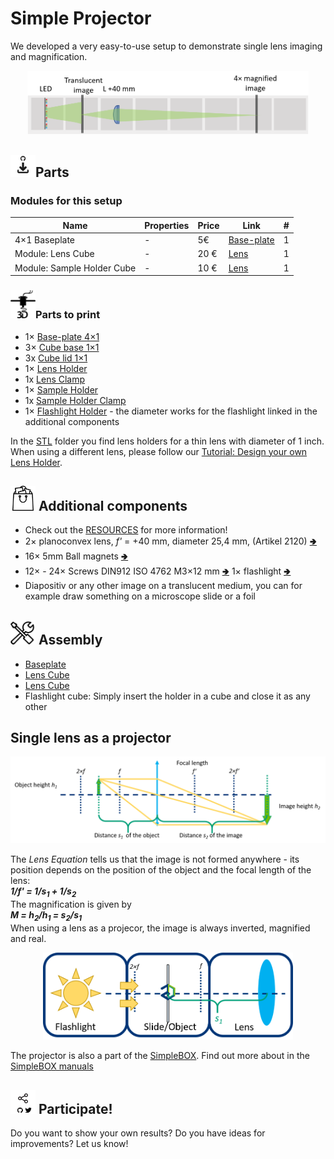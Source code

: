 # Simple Projector
We developed a very easy-to-use setup to demonstrate single lens imaging and magnification.

<p align="center">
<img src="./IMAGES/UC2_Setups_12_Projector.png" width="450">
</p>

## <img src="./IMAGES/D.png" width="40">Parts

### Modules for this setup

|  Name | Properties  |  Price | Link  | # |
|---|---|---|---|---|
|  4×1 Baseplate | - | 5€  | [Base-plate](../../CAD/ASSEMBLY_Baseplate_v2/)  | 1|
|  Module: Lens Cube | -  | 20 €  | [Lens](../../CAD/ASSEMBLY_CUBE_Lens_v2)  | 1|
|  Module: Sample Holder Cube | -  | 10 €  | [Lens](../../CAD/ASSEMBLY_CUBE_Sample_Holder_v2)  | 1|

### <img src="./IMAGES/P.png" width="40">Parts to print

* 1× [Base-plate 4×1](./STL/Assembly_base_4x1.stl)
* 3× [Cube base 1×1](./STL/10_Cube_1x1_v2.stl)
* 3x [Cube lid 1×1](./STL/10_Lid_1x1_v2.stl)
* 1× [Lens Holder](./STL/1inch_Assembly_Insert_Lens_mount_fixed_20_Lens_holder.stl)
* 1x [Lens Clamp](./STL/1inch_Assembly_Insert_Lens_mount_fixed_20_Lens_holder_clamp.stl)
* 1× [Sample Holder](./STL/ASSEMBLY_CUBE_LED_20_Cube_insert_Sample_holder.stl)
* 1x [Sample Holder Clamp](./STL/ASSEMBLY_CUBE_LED_20_Cube_Insert_Sample_clamp.stl)
* 1× [Flashlight Holder](./STL/20_Cube_Insert_Holder-flashlight_v2.stl) - the diameter works for the flashlight linked in the additional components

In the [STL](./STL) folder you find lens holders for a thin lens with diameter of 1 inch. When using a different lens, please follow our [Tutorial: Design your own Lens Holder](../../CAD/ASSEMBLY_CUBE_Lens_v2/STL#design-your-own-lens-holder).

## <img src="./IMAGES/B.png" width="40"> Additional components
* Check out the [RESOURCES](../../TUTORIALS/RESOURCES) for more information!
* 2× planoconvex lens, *f'* = +40 mm, diameter 25,4 mm, (Artikel 2120) [🢂](https://optikbaukasten.de/)
* 16× 5mm Ball magnets [🢂](https://www.magnetmax.de/Neodym-Kugelmagnete/Magnetkugel-Kugelmagnet-O-5-0-mm-Neodym-vernickelt-N40-haelt-400-g::158.html)
* 12× - 24× Screws DIN912 ISO 4762 M3×12 mm [🢂](https://eshop.wuerth.de/Zylinderschraube-mit-Innensechskant-SHR-ZYL-ISO4762-88-IS25-A2K-M3X12/00843%20%2012.sku/de/DE/EUR/)
1× flashlight [🢂](https://www.pollin.de/p/led-taschenlampe-alu-5-w-cree-led-3xmicro-schwarz-b-ware-535448)
* Diapositiv or any other image on a translucent medium, you can for example draw something on a microscope slide or a foil

## <img src="./IMAGES/A.png" width="40"> Assembly

* [Baseplate](../../CAD/ASSEMBLY_Baseplate_v2/)
* [Lens Cube](../../CAD/ASSEMBLY_CUBE_Lens_v2/)
* [Lens Cube](../../CAD/ASSEMBLY_CUBE_Sample_Holder_v2/)
* Flashlight cube: Simply insert the holder in a cube and close it as any other

## Single lens as a projector
<p align="center">
<img src="./IMAGES/UC2_projector_01.png" width="600">
</p>

The *Lens Equation* tells us that the image is not formed anywhere - its position depends on the position of the object and the focal length of the lens:  
***1/f' = 1/s<sub>1</sub> + 1/s<sub>2</sub>***  
The magnification is given by  
***M = h<sub>2</sub>/h<sub>1</sub> = s<sub>2</sub>/s<sub>1</sub>***  
When using a lens as a projecor, the image is always inverted, magnified and real.

<p align="center">
<img src="./IMAGES/UC2_projector_02.png" width="400">
</p>

The projector is also a part of the [SimpleBOX](../../TheBOX/SimpleBOX). Find out more about in the [SimpleBOX manuals](../../../TheBOX/SimpleBOX/DOCUMENTS)

## <img src="./IMAGES/S.png" width="40"> Participate!

Do you want to show your own results? Do you have ideas for improvements? Let us know!
